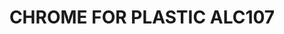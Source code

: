 ---
title: "CHROME FOR PLASTIC ALC107"
price: "TBA"
desc: ""
img_path: "/assets/img/A.MIG-8205.jpg"
brand: AMMO
available: true
special_offer: false
soon: false
cat: "ALCLAD-II-METALIC-BOJE"
subcat: ""
subsubcat: ""
---